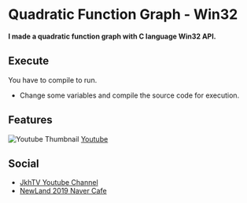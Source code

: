 # Quadratic Function Graph - Win32
**I made a quadratic function graph with C language Win32 API.**

## Execute
You have to compile to run.

+ Change some variables and compile the source code for execution.

## Features
![Youtube Thumbnail](https://i9.ytimg.com/vi_webp/aTbvUk7UHOU/mqdefault.webp?v=64abd065&sqp=CPCRtaUG&rs=AOn4CLAMnJOx8IsO9eyJiya60krGwAcKhA)
[Youtube](https://www.youtube.com/watch?v=aTbvUk7UHOU)

## Social
+ [JkhTV Youtube Channel](https://www.youtube.com/@NewLand2019-JkhTV)
+ [NewLand 2019 Naver Cafe](https://cafe.naver.com/2019newland)